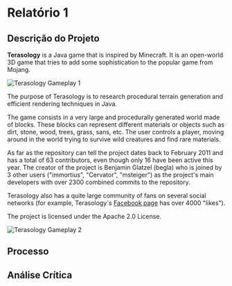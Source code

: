 # Relatório 1

## Descrição do Projeto

**Terasology** is a Java game that is inspired by Minecraft. It is an open-world 3D game that tries to add some sophistication to the popular game from Mojang.

![Terasology Gameplay 1](/resources/gameplay1.jpg)

The purpose of Terasology is to research procedural terrain generation and efficient rendering techniques in Java.

The game consists in a very large and procedurally generated world made of blocks. These blocks can represent different materials or objects such as dirt, stone, wood, trees, grass, sans, etc. The user controls a player, moving around in the world trying to survive wild creatures and find rare materials.

As far as the repository can tell the project dates back to February 2011 and has a total of 63 contributors, even though only 16 have been active this year. The creator of the project is Benjamin Glatzel (begla) who is joined by 3 other users ("immortius", "Cervator", "msteiger") as the project's main developers with over 2300 combined commits to the repository.

Terasology also has a quite large community of fans on several social networks (for example, Terasology´s [Facebook page](https://www.facebook.com/Terasology) has over 4000 "likes").

The project is licensed under the Apache 2.0 License.

![Terasology Gameplay 2](/resources/gameplay2.png)

## Processo

## Análise Crítica